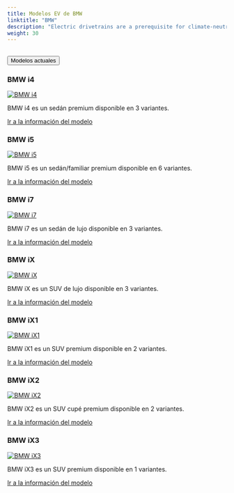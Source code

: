 ```yaml
---
title: Modelos EV de BMW
linktitle: "BMW"
description: "Electric drivetrains are a prerequisite for climate-neutral mobility of the future. This is why the BMW Group is consistently expanding its range of electric vehicles. As early as 2023, the Group will offer at least one fully electric model in virtually all key segments. "
weight: 30
---
```

<!-- markdownlint-disable MD033 -->
<!-- markdownlint-disable MD010 -->


<div class="accordion" id="accordionPanelsStayOpenExample">
    <div class="accordion-item">
        <h2 class="accordion-header">
            <button class="accordion-button" type="button" data-bs-toggle="collapse" data-bs-target="#panelsStayOpen-collapseOne" aria-expanded="true" aria-controls="panelsStayOpen-collapseOne">
                        Modelos actuales
            </button>
        </h2>
        <div id="panelsStayOpen-collapseOne" class="accordion-collapse collapse show">
            <div class="accordion-body">
    <div class="container p-3 mb-4 bg-body-tertiary rounded border">
        <h3>BMW i4</h3>
        <div class="row">
            <div class="col col-12 col-md-6">
                <a href="i4">
                    <img src="https://media.evkx.net/multimedia/models/bmw/i4/i4_edrive40/main_1_st.jpg" class="img-fluid" alt="BMW i4" >
                </a>
            </div>
            <div class="col col-12 col-md-6"><p>
BMW i4 es un sedán premium disponible en 3 variantes.
</p>
	<a href="i4/" class="btn btn-outline-primary" role="button">Ir a la información del modelo</a>
		</div>
	</div>
</div>
    <div class="container p-3 mb-4 bg-body-tertiary rounded border">
        <h3>BMW i5</h3>
        <div class="row">
            <div class="col col-12 col-md-6">
                <a href="i5">
                    <img src="https://media.evkx.net/multimedia/models/bmw/i5/i5_m60_xdrive/main_1_st.jpg" class="img-fluid" alt="BMW i5" >
                </a>
            </div>
            <div class="col col-12 col-md-6"><p>
BMW i5 es un sedán/familiar premium disponible en 6 variantes.
</p>
	<a href="i5/" class="btn btn-outline-primary" role="button">Ir a la información del modelo</a>
		</div>
	</div>
</div>
    <div class="container p-3 mb-4 bg-body-tertiary rounded border">
        <h3>BMW i7</h3>
        <div class="row">
            <div class="col col-12 col-md-6">
                <a href="i7">
                    <img src="https://media.evkx.net/multimedia/models/bmw/i7/i7_xdrive60/main_1_st.jpg" class="img-fluid" alt="BMW i7" >
                </a>
            </div>
            <div class="col col-12 col-md-6"><p>
BMW i7 es un sedán de lujo disponible en 3 variantes.
</p>
	<a href="i7/" class="btn btn-outline-primary" role="button">Ir a la información del modelo</a>
		</div>
	</div>
</div>
    <div class="container p-3 mb-4 bg-body-tertiary rounded border">
        <h3>BMW iX</h3>
        <div class="row">
            <div class="col col-12 col-md-6">
                <a href="ix">
                    <img src="https://media.evkx.net/multimedia/models/bmw/ix/ix_xdrive40/main_1_st.jpg" class="img-fluid" alt="BMW iX" >
                </a>
            </div>
            <div class="col col-12 col-md-6"><p>
BMW iX es un SUV de lujo disponible en 3 variantes.
</p>
	<a href="ix/" class="btn btn-outline-primary" role="button">Ir a la información del modelo</a>
		</div>
	</div>
</div>
    <div class="container p-3 mb-4 bg-body-tertiary rounded border">
        <h3>BMW iX1</h3>
        <div class="row">
            <div class="col col-12 col-md-6">
                <a href="ix1">
                    <img src="https://media.evkx.net/multimedia/models/bmw/ix1/ix1_xdrive30/main_1_st.jpg" class="img-fluid" alt="BMW iX1" >
                </a>
            </div>
            <div class="col col-12 col-md-6"><p>
BMW iX1 es un SUV premium disponible en 2 variantes.
</p>
	<a href="ix1/" class="btn btn-outline-primary" role="button">Ir a la información del modelo</a>
		</div>
	</div>
</div>
    <div class="container p-3 mb-4 bg-body-tertiary rounded border">
        <h3>BMW iX2</h3>
        <div class="row">
            <div class="col col-12 col-md-6">
                <a href="ix2">
                    <img src="https://media.evkx.net/multimedia/models/bmw/ix2/ix2_xdrive30/main_1_st.jpg" class="img-fluid" alt="BMW iX2" >
                </a>
            </div>
            <div class="col col-12 col-md-6"><p>
BMW iX2 es un SUV cupé premium disponible en 2 variantes.
</p>
	<a href="ix2/" class="btn btn-outline-primary" role="button">Ir a la información del modelo</a>
		</div>
	</div>
</div>
    <div class="container p-3 mb-4 bg-body-tertiary rounded border">
        <h3>BMW iX3</h3>
        <div class="row">
            <div class="col col-12 col-md-6">
                <a href="ix3">
                    <img src="https://media.evkx.net/multimedia/models/bmw/ix3/ix3/main_1_st.jpg" class="img-fluid" alt="BMW iX3" >
                </a>
            </div>
            <div class="col col-12 col-md-6"><p>
BMW iX3 es un SUV premium disponible en 1 variantes.
</p>
	<a href="ix3/" class="btn btn-outline-primary" role="button">Ir a la información del modelo</a>
		</div>
	</div>
</div>
        </div>
    </div>
</div></div>
